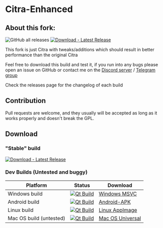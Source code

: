 # Citra-Enhanced

## About this fork:

![GitHub all releases](https://img.shields.io/github/downloads/Gamer64ytb/Citra-Enhanced/total)
[![Download - Latest Release](https://img.shields.io/badge/Download-Latest_Release-2ea44f?logo=github&logoColor=e)](https://github.com/Gamer64ytb/Citra-Enhanced/releases/latest)

This fork is just Citra with tweaks/additions which should result in better performance than the original Citra

Feel free to download this build and test it, if you run into any bugs please open an issue on GitHub or contact me on the [Discord server](https://discord.gg/8xjMHWEuf6) / [Telegram group](https://t.me/+lTkg6yC6pQAxNzM0)

Check the releases page for the changelog of each build

## Contribution

Pull requests are welcome, and they usually will be accepted as long as it works properly and doesn't break the GPL.

## Download

### "Stable" build

[![Download - Latest Release](https://img.shields.io/badge/Download-Latest_Release-2ea44f?logo=github&logoColor=e)](https://github.com/Gamer64ytb/Citra-Enhanced/releases/latest)

### Dev Builds (Untested and buggy)
|Platform|Status|Download|
|--------|------------|--------|
|Windows build|[![Qt Build](https://github.com/Gamer64ytb/Citra-Enhanced/actions/workflows/build.yml/badge.svg)](https://github.com/Gamer64ytb/Citra-Enhanced/actions/workflows/Qt_Build.yml)|[Windows MSVC](https://nightly.link/Gamer64ytb/Citra-Enhanced/workflows/build/master/windows-msvc.zip)|
|Android build|[![Qt Build](https://github.com/Gamer64ytb/Citra-Enhanced/actions/workflows/build.yml/badge.svg)](https://github.com/Gamer64ytb/Citra-Enhanced/actions/workflows/Qt_Build.yml)|[Android-APK](https://nightly.link/Gamer64ytb/Citra-Enhanced/workflows/build/master/Android-APK.zip)|
|Linux build|[![Qt Build](https://github.com/Gamer64ytb/Citra-Enhanced/actions/workflows/build.yml/badge.svg)](https://github.com/Gamer64ytb/Citra-Enhanced/actions/workflows/Qt_Build.yml)|[Linux AppImage](https://nightly.link/Gamer64ytb/Citra-Enhanced/workflows/build/master/linux-appimage.zip)|
|Mac OS build (untested)|[![Qt Build](https://github.com/Gamer64ytb/Citra-Enhanced/actions/workflows/build.yml/badge.svg)](https://github.com/Gamer64ytb/Citra-Enhanced/actions/workflows/Qt_Build.yml)|[Mac OS Universal](https://nightly.link/Gamer64ytb/Citra-Enhanced/workflows/build/master/macos-universal.zip)|
